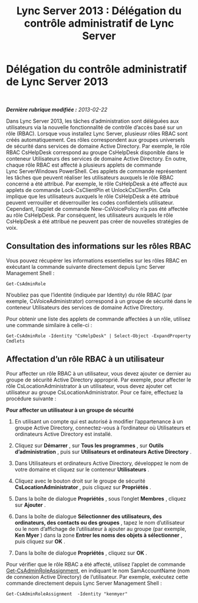﻿---
title: 'Lync Server 2013 : Délégation du contrôle administratif de Lync Server'
TOCTitle: Délégation du contrôle administratif de Lync Server 2013
ms:assetid: 0f378eff-8ef4-4c60-9fd2-67d7ee259ef8
ms:mtpsurl: https://technet.microsoft.com/fr-fr/library/Gg520951(v=OCS.15)
ms:contentKeyID: 49296268
ms.date: 05/20/2016
mtps_version: v=OCS.15
ms.translationtype: HT
---

# Délégation du contrôle administratif de Lync Server 2013

 

_**Dernière rubrique modifiée :** 2013-02-22_

Dans Lync Server 2013, les tâches d’administration sont déléguées aux utilisateurs via la nouvelle fonctionnalité de contrôle d’accès basé sur un rôle (RBAC). Lorsque vous installez Lync Server, plusieusr rôles RBAC sont créés automatiquement. Ces rôles correspondent aux groupes universels de sécurité dans services de domaine Active Directory. Par exemple, le rôle RBAC CsHelpDesk correspond au groupe CsHelpDesk disponible dans le conteneur Utilisateurs des services de domaine Active Directory. En outre, chaque rôle RBAC est affecté à plusieurs applets de commande Lync ServerWindows PowerShell. Ces applets de commande représentent les tâches que peuvent réaliser les utilisateurs auxquels le rôle RBAC concerné a été attribué. Par exemple, le rôle CsHelpDesk a été affecté aux applets de commande Lock-CsClientPin et UnlockCsClientPin. Cela implique que les utilisateurs auxquels le rôle CsHelpDesk a été attribué peuvent verrouiller et déverrouiller les codes confidentiels utilisateur. Cependant, l’applet de commande New-CsVoicePolicy n’a pas été affectée au rôle CsHelpDesk. Par conséquent, les utilisateurs auxquels le rôle CsHelpDesk a été attribué ne peuvent pas créer de nouvelles stratégies de voix.

## Consultation des informations sur les rôles RBAC

Vous pouvez récupérer les informations essentielles sur les rôles RBAC en exécutant la commande suivante directement depuis Lync Server Management Shell :

    Get-CsAdminRole

N’oubliez pas que l’identité (indiquée par Identity) du rôle RBAC (par exemple, CsVoiceAdministrator) correspond à un groupe de sécurité dans le conteneur Utilisateurs des services de domaine Active Directory.

Pour obtenir une liste des applets de commande affectées à un rôle, utilisez une commande similaire à celle-ci :

    Get-CsAdminRole -Identity "CsHelpDesk" | Select-Object -ExpandProperty Cmdlets

## Affectation d’un rôle RBAC à un utilisateur

Pour affecter un rôle RBAC à un utilisateur, vous devez ajouter ce dernier au groupe de sécurité Active Directory approprié. Par exemple, pour affecter le rôle CsLocationAdministrator à un utilisateur, vous devez ajouter cet utilisateur au groupe CsLocationAdministrator. Pour ce faire, effectuez la procédure suivante :

**Pour affecter un utilisateur à un groupe de sécurité**

1.  En utilisant un compte qui est autorisé à modifier l’appartenance à un groupe Active Directory, connectez-vous à l’ordinateur où Utilisateurs et ordinateurs Active Directory est installé.

2.  Cliquez sur **Démarrer** , sur **Tous les programmes** , sur **Outils d’administration** , puis sur **Utilisateurs et ordinateurs Active Directory** .

3.  Dans Utilisateurs et ordinateurs Active Directory, développez le nom de votre domaine et cliquez sur le conteneur **Utilisateurs** .

4.  Cliquez avec le bouton droit sur le groupe de sécurité **CsLocationAdministrator** , puis cliquez sur **Propriétés** .

5.  Dans la boîte de dialogue **Propriétés** , sous l’onglet **Membres** , cliquez sur **Ajouter** .

6.  Dans la boîte de dialogue **Sélectionner des utilisateurs, des ordinateurs, des contacts ou des groupes** , tapez le nom d’utilisateur ou le nom d’affichage de l’utilisateur à ajouter au groupe (par exemple, **Ken Myer** ) dans la zone **Entrer les noms des objets à sélectionner** , puis cliquez sur **OK** .

7.  Dans la boîte de dialogue **Propriétés** , cliquez sur **OK** .

Pour vérifier que le rôle RBAC a été affecté, utilisez l’applet de commande [Get-CsAdminRoleAssignment](get-csadminroleassignment.md), en indiquant le nom SamAccountName (nom de connexion Active Directory) de l’utilisateur. Par exemple, exécutez cette commande directement depuis Lync Server Management Shell :

    Get-CsAdminRoleAssignment  -Identity "kenmyer"

